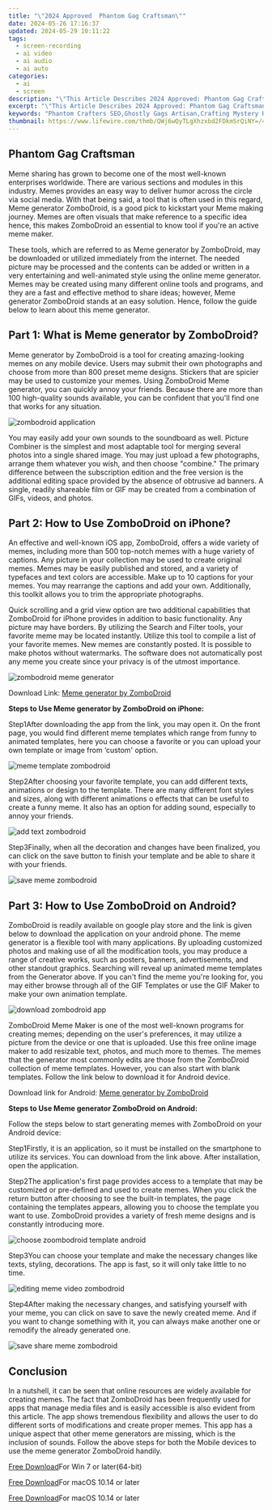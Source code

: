 ```yaml
---
title: "\"2024 Approved  Phantom Gag Craftsman\""
date: 2024-05-26 17:16:37
updated: 2024-05-29 10:11:22
tags: 
  - screen-recording
  - ai video
  - ai audio
  - ai auto
categories: 
  - ai
  - screen
description: "\"This Article Describes 2024 Approved: Phantom Gag Craftsman\""
excerpt: "\"This Article Describes 2024 Approved: Phantom Gag Craftsman\""
keywords: "Phantom Crafters SEO,Ghostly Gags Artisan,Crafting Mystery Hums,Ghost Whisperer Maker,Illusionist Gag Creator,Fiendish Humor Makers,Haunting Comedy Crafters"
thumbnail: https://www.lifewire.com/thmb/QWj6wQyTLgXhzxbd2FDkmSrQiNY=/400x300/filters:no_upscale():max_bytes(150000):strip_icc()/work-from-home-final-cb19dcdff01545d693d7ecb1f9f9c9b2.jpg
---
```


## Phantom Gag Craftsman

Meme sharing has grown to become one of the most well-known enterprises worldwide. There are various sections and modules in this industry. Memes provides an easy way to deliver humor across the circle via social media. With that being said, a tool that is often used in this regard, Meme generator ZomboDroid, is a good pick to kickstart your Meme making journey. Memes are often visuals that make reference to a specific idea hence, this makes ZomboDroid an essential to know tool if you're an active meme maker.

These tools, which are referred to as Meme generator by ZomboDroid, may be downloaded or utilized immediately from the internet. The needed picture may be processed and the contents can be added or written in a very entertaining and well-animated style using the online meme generator. Memes may be created using many different online tools and programs, and they are a fast and effective method to share ideas; however, Meme generator ZomboDroid stands at an easy solution. Hence, follow the guide below to learn about this meme generator.

## Part 1: What is Meme generator by ZomboDroid?

Meme generator by ZomboDroid is a tool for creating amazing-looking memes on any mobile device. Users may submit their own photographs and choose from more than 800 preset meme designs. Stickers that are spicier may be used to customize your memes. Using ZomboDroid Meme generator, you can quickly annoy your friends. Because there are more than 100 high-quality sounds available, you can be confident that you'll find one that works for any situation.

![zombodroid application](https://images.wondershare.com/filmora/article-images/2022/07/zombodroid-application.jpg)

You may easily add your own sounds to the soundboard as well. Picture Combiner is the simplest and most adaptable tool for merging several photos into a single shared image. You may just upload a few photographs, arrange them whatever you wish, and then choose "combine." The primary difference between the subscription edition and the free version is the additional editing space provided by the absence of obtrusive ad banners. A single, readily shareable film or GIF may be created from a combination of GIFs, videos, and photos.

## Part 2: How to Use ZomboDroid on iPhone?

An effective and well-known iOS app, ZomboDroid, offers a wide variety of memes, including more than 500 top-notch memes with a huge variety of captions. Any picture in your collection may be used to create original memes. Memes may be easily published and stored, and a variety of typefaces and text colors are accessible. Make up to 10 captions for your memes. You may rearrange the captions and add your own. Additionally, this toolkit allows you to trim the appropriate photographs.

Quick scrolling and a grid view option are two additional capabilities that ZomboDroid for iPhone provides in addition to basic functionality. Any picture may have borders. By utilizing the Search and Filter tools, your favorite meme may be located instantly. Utilize this tool to compile a list of your favorite memes. New memes are constantly posted. It is possible to make photos without watermarks. The software does not automatically post any meme you create since your privacy is of the utmost importance.

![zombodroid meme generator](https://images.wondershare.com/filmora/article-images/2022/07/zombodroid-meme-generator.jpg)

Download Link: [Meme generator by ZomboDroid](https://apps.apple.com/us/app/meme-generator-by-zombodroid/id645831841)

**Steps to Use Meme generator by ZomboDroid on iPhone:**

Step1After downloading the app from the link, you may open it. On the front page, you would find different meme templates which range from funny to animated templates, here you can choose a favorite or you can upload your own template or image from ‘custom' option.

![meme template zombodroid](https://images.wondershare.com/filmora/article-images/2022/07/meme-template-zombodroid.jpg)

Step2After choosing your favorite template, you can add different texts, animations or design to the template. There are many different font styles and sizes, along with different animations o effects that can be useful to create a funny meme. It also has an option for adding sound, especially to annoy your friends.

![add text zombodroid](https://images.wondershare.com/filmora/article-images/2022/07/add-text-zombodroid.jpg)

Step3Finally, when all the decoration and changes have been finalized, you can click on the save button to finish your template and be able to share it with your friends.

![save meme zombodroid](https://images.wondershare.com/filmora/article-images/2022/07/save-meme-zombodroid.jpg)

## Part 3: How to Use ZomboDroid on Android?

ZomboDroid is readily available on google play store and the link is given below to download the application on your android phone. The meme generator is a flexible tool with many applications. By uploading customized photos and making use of all the modification tools, you may produce a range of creative works, such as posters, banners, advertisements, and other standout graphics. Searching will reveal up animated meme templates from the Generator above. If you can't find the meme you're looking for, you may either browse through all of the GIF Templates or use the GIF Maker to make your own animation template.

![download zombodroid app](https://images.wondershare.com/filmora/article-images/2022/07/download-zombodroid-app.jpg)

ZomboDroid Meme Maker is one of the most well-known programs for creating memes; depending on the user's preferences, it may utilize a picture from the device or one that is uploaded. Use this free online image maker to add resizable text, photos, and much more to themes. The memes that the generator most commonly edits are those from the ZomboDroid collection of meme templates. However, you can also start with blank templates. Follow the link below to download it for Android device.

Download link for Android: [Meme generator by ZomboDroid](https://play.google.com/store/apps/details?id=com.zombodroid.MemeGenerator&hl=en&gl=US)

**Steps to Use Meme generator ZomboDroid on Android:**

Follow the steps below to start generating memes with ZomboDroid on your Android device:

Step1Firstly, it is an application, so it must be installed on the smartphone to utilize its services. You can download from the link above. After installation, open the application.

Step2The application's first page provides access to a template that may be customized or pre-defined and used to create memes. When you click the return button after choosing to see the built-in templates, the page containing the templates appears, allowing you to choose the template you want to use. ZomboDroid provides a variety of fresh meme designs and is constantly introducing more.

![choose zoombodroid template android](https://images.wondershare.com/filmora/article-images/2022/07/choose-zoombodroid-template-android.jpg)

Step3You can choose your template and make the necessary changes like texts, styling, decorations. The app is fast, so it will only take little to no time.

![editing meme video zombodroid](https://images.wondershare.com/filmora/article-images/2022/07/editing-meme-video-zombodroid.jpg)

Step4After making the necessary changes, and satisfying yourself with your meme, you can click on save to save the newly created meme. And if you want to change something with it, you can always make another one or remodify the already generated one.

![save share meme zombodroid](https://images.wondershare.com/filmora/article-images/2022/07/save-share-meme-zombodroid.jpg)

## Conclusion

In a nutshell, it can be seen that online resources are widely available for creating memes. The fact that ZomboDroid has been frequently used for apps that manage media files and is easily accessible is also evident from this article. The app shows tremendous flexibility and allows the user to do different sorts of modifications and create proper memes. This app has a unique aspect that other meme generators are missing, which is the inclusion of sounds. Follow the above steps for both the Mobile devices to use the meme generator ZomboDroid handily.

[Free Download](https://tools.techidaily.com/wondershare/filmora/download/)For Win 7 or later(64-bit)

[Free Download](https://tools.techidaily.com/wondershare/filmora/download/)For macOS 10.14 or later

</article

[Free Download](https://tools.techidaily.com/wondershare/filmora/download/)For macOS 10.14 or later

<ins class="adsbygoogle"
     style="display:block"
     data-ad-format="autorelaxed"
     data-ad-client="ca-pub-7571918770474297"
     data-ad-slot="1223367746"></ins>

<ins class="adsbygoogle"
     style="display:block"
     data-ad-format="autorelaxed"
     data-ad-client="ca-pub-7571918770474297"
     data-ad-slot="1223367746"></ins>



<ins class="adsbygoogle"
     style="display:block"
     data-ad-client="ca-pub-7571918770474297"
     data-ad-slot="8358498916"
     data-ad-format="auto"
     data-full-width-responsive="true"></ins>

